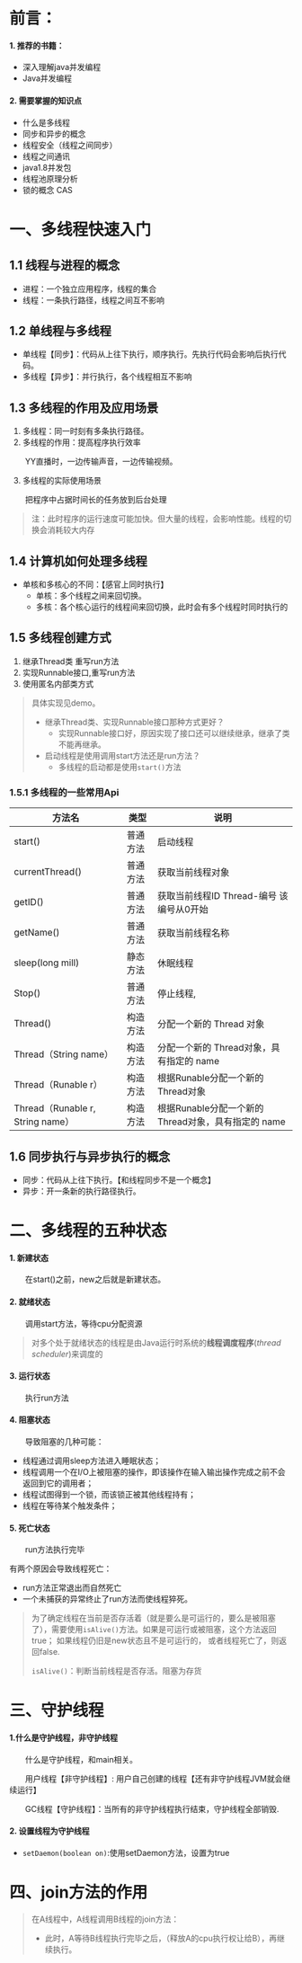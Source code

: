 # 前言：

#### 1. 推荐的书籍：

- 深入理解java并发编程
- Java并发编程



#### 2. 需要掌握的知识点

-  什么是多线程
- 同步和异步的概念
- 线程安全（线程之间同步）
- 线程之间通讯
- java1.8并发包
- 线程池原理分析
- 锁的概念  CAS



# 一、多线程快速入门

## 1.1 线程与进程的概念

- 进程：一个独立应用程序，线程的集合
- 线程：一条执行路径，线程之间互不影响

## 1.2 单线程与多线程

- 单线程【同步】：代码从上往下执行，顺序执行。先执行代码会影响后执行代码。
- 多线程【异步】：并行执行，各个线程相互不影响

## 1.3 多线程的作用及应用场景

1. 多线程：同一时刻有多条执行路径。
2. 多线程的作用：提高程序执行效率

&emsp;&emsp;YY直播时，一边传输声音，一边传输视频。

3. 多线程的实际使用场景

&emsp;&emsp;把程序中占据时间长的任务放到后台处理

> 注：此时程序的运行速度可能加快。但大量的线程，会影响性能。线程的切换会消耗较大内存

## 1.4 计算机如何处理多线程

- 单核和多核心的不同：【感官上同时执行】
  - 单核：多个线程之间来回切换。
  - 多核：各个核心运行的线程间来回切换，此时会有多个线程时同时执行的

## 1.5 多线程创建方式

1. 继承Thread类 重写run方法
2. 实现Runnable接口,重写run方法
3. 使用匿名内部类方式

> 具体实现见demo。
>
> - 继承Thread类、实现Runnable接口那种方式更好？
>   - 实现Runnable接口好，原因实现了接口还可以继续继承，继承了类不能再继承。
> - 启动线程是使用调用start方法还是run方法？
>   - 多线程的启动都是使用`start()`方法

### 1.5.1 多线程的一些常用Api

| 方法名                           | 类型     | 说明                                                |
| -------------------------------- | -------- | --------------------------------------------------- |
| start()                          | 普通方法 | 启动线程                                            |
| currentThread()                  | 普通方法 | 获取当前线程对象                                    |
| getID()                          | 普通方法 | 获取当前线程ID      Thread-编号  该编号从0开始      |
| getName()                        | 普通方法 | 获取当前线程名称                                    |
| sleep(long mill)                 | 静态方法 | 休眠线程                                            |
| Stop()                           | 普通方法 | 停止线程,                                           |
| Thread()                         | 构造方法 | 分配一个新的 Thread 对象                            |
| Thread（String name）            | 构造方法 | 分配一个新的 Thread对象，具有指定的 name            |
| Thread（Runable r）              | 构造方法 | 根据Runable分配一个新的 Thread对象                  |
| Thread（Runable r, String name） | 构造方法 | 根据Runable分配一个新的 Thread对象，具有指定的 name |



## 1.6 同步执行与异步执行的概念

- 同步：代码从上往下执行。【和线程同步不是一个概念】
- 异步：开一条新的执行路径执行。



# 二、多线程的五种状态

#### 1. 新建状态

&emsp;&emsp;在start()之前，new之后就是新建状态。

#### 2.  就绪状态

&emsp;&emsp;调用start方法，等待cpu分配资源

>对多个处于就绪状态的线程是由Java运行时系统的**线程调度程序**(*thread  scheduler*)来调度的

#### 3. 运行状态

&emsp;&emsp;执行run方法

#### 4. 阻塞状态

&emsp;&emsp;导致阻塞的几种可能：

- 线程通过调用sleep方法进入睡眠状态；
- 线程调用一个在I/O上被阻塞的操作，即该操作在输入输出操作完成之前不会返回到它的调用者；
- 线程试图得到一个锁，而该锁正被其他线程持有；
- 线程在等待某个触发条件；

#### 5. 死亡状态

&emsp;&emsp;run方法执行完毕

有两个原因会导致线程死亡：

- run方法正常退出而自然死亡
- 一个未捕获的异常终止了run方法而使线程猝死。

>  为了确定线程在当前是否存活着（就是要么是可运行的，要么是被阻塞了），需要使用`isAlive()`方法。如果是可运行或被阻塞，这个方法返回true； 如果线程仍旧是new状态且不是可运行的， 或者线程死亡了，则返回false.
>
> `isAlive()`：判断当前线程是否存活。阻塞为存货



# 三、守护线程

#### 1.什么是守护线程，非守护线程

&emsp;&emsp;什么是守护线程，和main相关。

&emsp;&emsp;用户线程【非守护线程】: 用户自己创建的线程【还有非守护线程JVM就会继续运行】

&emsp;&emsp;GC线程【守护线程】：当所有的非守护线程执行结束，守护线程全部销毁.

#### 2. 设置线程为守护线程

- `setDaemon(boolean on)`:使用setDaemon方法，设置为true



# 四、join方法的作用

>在A线程中，A线程调用B线程的join方法：
>
>- 此时，A等待B线程执行完毕之后，（释放A的cpu执行权让给B），再继续执行。